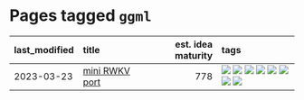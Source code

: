 # Pages tagged `ggml`

|last_modified|title|est. idea maturity|tags
|:---|:---|---:|:---|
|2023-03-23|[mini RWKV port](../rust_rwkv.md)|778|[![](https://img.shields.io/badge/tag-RNN-29349d)](../tags/RNN.md) [![](https://img.shields.io/badge/tag-completed-48fb29)](../tags/completed.md) [![](https://img.shields.io/badge/tag-experimental-869bd0)](../tags/experimental.md) [![](https://img.shields.io/badge/tag-ggml-50c04b)](../tags/ggml.md) [![](https://img.shields.io/badge/tag-mobilenet-4072a1)](../tags/mobilenet.md) [![](https://img.shields.io/badge/tag-model_compression-7c795e)](../tags/model_compression.md) [![](https://img.shields.io/badge/tag-tooling-c4fb38)](../tags/tooling.md) [![](https://img.shields.io/badge/tag-wip-53417a)](../tags/wip.md)|